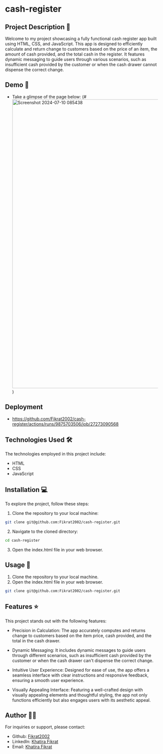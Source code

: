 # cash-register

## Project Description 📝

Welcome to my project showcasing a fully functional cash register app built using HTML, CSS, and JavaScript. This app is designed to efficiently calculate and return change to customers based on the price of an item, the amount of cash provided, and the total cash in the register. It features dynamic messaging to guide users through various scenarios, such as insufficient cash provided by the customer or when the cash drawer cannot dispense the correct change.

## Demo 📸

- Take a glimpse of the page below: 
(#<img width="949" alt="Screenshot 2024-07-10 085438" src="https://github.com/Fikrat2002/cash-register/assets/168417613/1bb0d4de-c56a-4041-9d61-acf8c88377d5">
)

## Deployment
- https://github.com/Fikrat2002/cash-register/actions/runs/9875703506/job/27273090568

## Technologies Used 🛠️

The technologies employed in this project include:

- HTML
- CSS
- JavaScript

## Installation 💻

To explore the project, follow these steps:

1. Clone the repository to your local machine:

```bash
git clone git@github.com:Fikrat2002/cash-register.git
```

2. Navigate to the cloned directory:

```bash
cd cash-register
```

3. Open the index.html file in your web browser.

## Usage 🎯

1. Clone the repository to your local machine.
2. Open the index.html file in your web browser.

```bash
git clone git@github.com:Fikrat2002/cash-register.git
```

## Features ⭐

This project stands out with the following features:

- Precision in Calculation: The app accurately computes and returns change to customers based on the item price, cash provided, and the total in the cash drawer.

- Dynamic Messaging: It includes dynamic messages to guide users through different scenarios, such as insufficient cash provided by the customer or when the cash drawer can't dispense the correct change.

- Intuitive User Experience: Designed for ease of use, the app offers a seamless interface with clear instructions and responsive feedback, ensuring a smooth user experience.

- Visually Appealing Interface: Featuring a well-crafted design with visually appealing elements and thoughtful styling, the app not only functions efficiently but also engages users with its aesthetic appeal.


## Author 👩‍💻

For inquiries or support, please contact:

- Github: [Fikrat2002](https://github.com/Fikrat2002)
- LinkedIn: [Khatira Fikrat](https://www.linkedin.com/in/khatira-fikrat-671404311)
- Email: [Khatira Fikrat](fekratkhatira@gmail.com)
